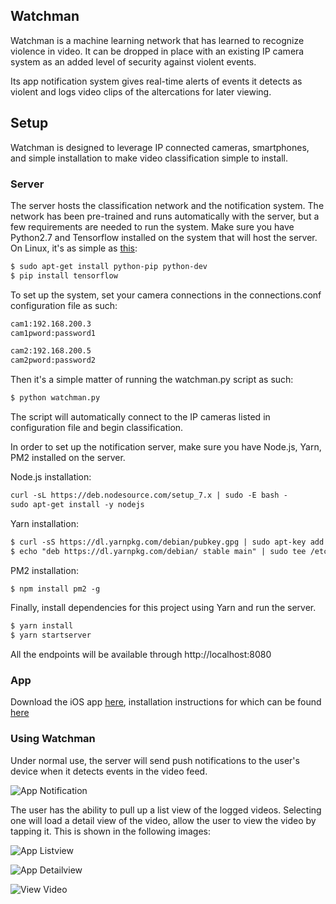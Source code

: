 ## Watchman

Watchman is a machine learning network that has learned to recognize violence in video. It can be dropped in place with an existing IP camera system as an added level of security against violent events.

Its app notification system gives real-time alerts of events it detects as violent and logs video clips of the altercations for later viewing.

## Setup
Watchman is designed to leverage IP connected cameras, smartphones, and simple installation to make video classification simple to install.

### Server
The server hosts the classification network and the notification system. The network has been pre-trained and runs automatically with the server, but a few requirements are needed to run the system. Make sure you have Python2.7 and Tensorflow installed on the system that will host the server. On Linux, it's as simple as [this](https://www.tensorflow.org/get_started/os_setup):

```markdown
$ sudo apt-get install python-pip python-dev
$ pip install tensorflow
```

To set up the system, set your camera connections in the connections.conf configuration file as such:

```markdown
cam1:192.168.200.3
cam1pword:password1

cam2:192.168.200.5
cam2pword:password2
```

Then it's a simple matter of running the watchman.py script as such:

```markdown
$ python watchman.py
```
The script will automatically connect to the IP cameras listed in configuration file and begin classification.


In order to set up the notification server, make sure you have Node.js, Yarn, PM2 installed on the server.

Node.js installation:
```markdown
curl -sL https://deb.nodesource.com/setup_7.x | sudo -E bash -
sudo apt-get install -y nodejs
```
Yarn installation:
```markdown
$ curl -sS https://dl.yarnpkg.com/debian/pubkey.gpg | sudo apt-key add -
$ echo "deb https://dl.yarnpkg.com/debian/ stable main" | sudo tee /etc/apt/sources.list.d/yarn.list
```
PM2 installation:
```markdown
$ npm install pm2 -g
```
Finally, install dependencies for this project using Yarn and run the server.

```markdown
$ yarn install
$ yarn startserver
```
All the endpoints will be available through http://localhost:8080

### App

Download the iOS app [here](https://github.com/iWatchman/iWatchman-iOS), installation instructions for which can be found 
[here](https://github.com/iWatchman/iWatchman-iOS/blob/master/README.md)

### Using Watchman

Under normal use, the server will send push notifications to the user's device when it detects events in the video feed.

![App Notification](assets/watchman_notification.png)

The user has the ability to pull up a list view of the logged videos. Selecting one will load a detail view of the video, allow the user to view the video by tapping it. This is shown in the following images:

![App Listview](assets/watchman_listview.png)

![App Detailview](assets/watchman_detailview.png)

![View Video](assets/watchman_viewvideo.png)
